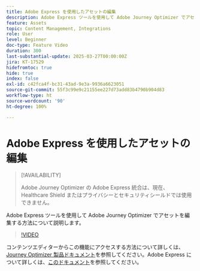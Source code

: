 ```yaml
---
title: Adobe Express を使用したアセットの編集
description: Adobe Express ツールを使用して Adobe Journey Optimizer でアセットを編集する方法について説明します。
feature: Assets
topic: Content Management, Integrations
role: User
level: Beginner
doc-type: Feature Video
duration: 300
last-substantial-update: 2025-03-27T00:00:00Z
jira: KT-17529
hidefromtoc: true
hide: true
index: false
exl-id: c42fca4f-bc31-43ad-9e3a-9936a6623051
source-git-commit: 55f3c99e9c21155ee227d73add83b4790b904d83
workflow-type: ht
source-wordcount: '90'
ht-degree: 100%

---
```


# Adobe Express を使用したアセットの編集

>[!AVAILABILITY]
>
>Adobe Journey Optimizer の Adobe Express 統合は、現在、Healthcare Shield またはプライバシーとセキュリティシールドでは使用できません。

Adobe Express ツールを使用して Adobe Journey Optimizer でアセットを編集する方法について説明します。

>[!VIDEO](https://video.tv.adobe.com/v/3455523/?learn=on&enablevpops)

コンテンツエディターからこの機能にアクセスする方法について詳しくは、[Journey Optimizer 製品ドキュメント](https://experienceleague.adobe.com/ja/docs/journey-optimizer/using/assets-images/express)を参照してください。Adobe Express について詳しくは、[このドキュメント](https://helpx.adobe.com/jp/express/user-guide.html)を参照してください。

